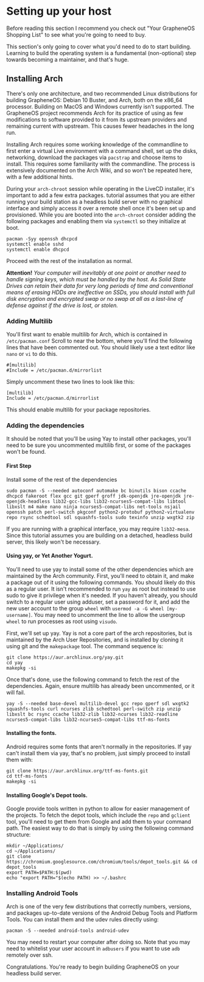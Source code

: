 # Setting up your host
Before reading this section I recommend you check out "Your GrapheneOS Shopping List" to see what you're going to need to buy.

This section's only going to cover what you'd need to do to start building. Learning to build the operating system is a fundamental (non-optional) step towards becoming a maintainer, and that's huge. 

## Installing Arch
There's only one architecture, and two recommended Linux distributions for building GrapheneOS: Debian 10 Buster, and Arch, both on the x86_64 processor. Building on MacOS and Windows currently isn't supported. The GrapheneOS project recommends Arch for its practice of using as few modifications to software provided to it from its upstream providers and remaining current with upstream. This causes fewer headaches in the long run. 

Installing Arch requires some working knowledge of the commandline to first enter a virtual Live environment with a command shell, set up the disks, networking, download the packages via `pacstrap` and choose items to install. This requires some familiarity with the commandline. The process is extensively documented on the Arch Wiki, and so won't be repeated here, with a few additional hints.

During your `arch-chroot` session while operating in the LiveCD installer, it's important to add a few extra packages.  tutorial assumes that you are either running your build station as a headless build server with no graphical interface and simply access it over a remote shell once it's been set up and provisioned. While you are booted into the `arch-chroot` consider adding the following packages and enabling them via `systemctl` so they initialize at boot.
```
pacman -Syy openssh dhcpcd
systemctl enable sshd
systemctl enable dhcpcd
```
Proceed with the rest of the installation as normal.

**Attention!** *Your computer will inevitably at one point or another need to handle signing keys, which must be handled by the host. As Solid State Drives can retain their data for very long periods of time and conventional means of erasing HDDs are ineffective on SSDs, you should install with full disk encryption and encrypted swap or no swap at all as a last-line of defense against if the drive is lost, or stolen.*

### Adding Multilib
You'll first want to enable multilib for Arch, which is contained in `/etc/pacman.conf` Scroll to near the bottom, where you'll find the following lines that have been commented out. You should likely use a text editor like `nano` or `vi` to do this. 
```
#[multilib]
#Include = /etc/pacman.d/mirrorlist
```
Simply uncomment these two lines to look like this: 
```
[multilib]
Include = /etc/pacman.d/mirrorlist
```
This should enable multilib for your package repositories. 

### Adding the dependencies
It should be noted that you'll be using Yay to install other packages, you'll need to be sure you uncommented multilib first, or some of the packages won't be found.

#### First Step
Install some of the rest of the dependencies
```
sudo pacman -S --needed autoconf automake bc binutils bison ccache dhcpcd fakeroot flex gcc git gperf groff jdk-openjdk jre-openjdk jre-openjdk-headless lib32-gcc-libs lib32-ncurses5-compat-libs libtool libxslt m4 make nano ninja ncurses5-compat-libs net-tools nsjail openssh patch perl-switch pkgconf python2-protobuf python2-virtualenv repo rsync schedtool sdl squashfs-tools sudo texinfo unzip wxgtk2 zip
```

If you are running with a graphical interface, you may require `lib32-mesa`. Since this tutorial assumes you are building on a detached, headless build server, this likely won't be necessary.

#### Using yay, or Yet Another Yogurt.
You'll need to use yay to install some of the other dependencies which are maintained by the Arch community. First, you'll need to obtain it, and make a package out of it using the following commands. You should likely do this as a regular user. It isn't recommended to run `yay` as root but instead to use sudo to give it privilege when it's needed. If you haven't already, you should switch to a regular user using adduser, set a password for it, and add the new user account to the group `wheel` with `usermod -a -G wheel [my-username]`. You may need to uncomment the line to allow the usergroup `wheel` to run processes as root using `visudo`.

First, we'll set up yay. Yay is not a core part of the arch repositories, but is maintained by the Arch User Repositories, and is installed by cloning it using git and the `makepackage` tool. The command sequence is: 
```
git clone https://aur.archlinux.org/yay.git
cd yay
makepkg -si
```
Once that's done, use the following command to fetch the rest of the dependencies. Again, ensure multilib has already been uncommented, or it will fail. 
```
yay -S --needed base-devel multilib-devel gcc repo gperf sdl wxgtk2 squashfs-tools curl ncurses zlib schedtool perl-switch zip unzip libxslt bc rsync ccache lib32-zlib lib32-ncurses lib32-readline ncurses5-compat-libs lib32-ncurses5-compat-libs ttf-ms-fonts
```

#### Installing the fonts.
Android requires some fonts that aren't normally in the repositories. If yay can't install them via yay, that's no problem, just simply proceed to install them with: 
```
git clone https://aur.archlinux.org/ttf-ms-fonts.git
cd ttf-ms-fonts
makepkg -si
```

#### Installing Google's Depot tools.

Google provide tools written in python to allow for easier management of the projects. To fetch the depot tools, which include the `repo` and `gclient` tool, you'll need to get them from Google and add them to your command path. The easiest way to do that is simply by using the following command structure:
```
mkdir ~/Applications/
cd ~/Applications/
git clone https://chromium.googlesource.com/chromium/tools/depot_tools.git && cd depot_tools
export PATH=$PATH:$(pwd)
echo "export PATH="$(echo PATH) >> ~/.bashrc
```

### Installing Android Tools
Arch is one of the very few distributions that correctly numbers, versions, and packages up-to-date versions of the Android Debug Tools and Platform Tools. You can install them and the udev rules directly using:
```
pacman -S --needed android-tools android-udev
```
You may need to restart your computer after doing so. Note that you may need to whitelist your user account in `adbusers` if you want to use `adb` remotely over ssh.

Congratulations. You're ready to begin building GrapheneOS on your headless build server. 
